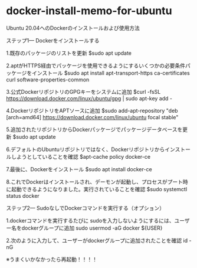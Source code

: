 # docker-install-memo-for-ubuntu
Ubuntu 20.04へのDockerのインストールおよび使用方法

ステップ1— Dockerをインストールする

1.既存のパッケージのリストを更新
$sudo apt update


2.aptがHTTPS経由でパッケージを使用できるようにするいくつかの必要条件パッケージをインストール
$sudo apt install apt-transport-https ca-certificates curl software-properties-common


3.公式DockerリポジトリのGPGキーをシステムに追加
$curl -fsSL https://download.docker.com/linux/ubuntu/gpg | sudo apt-key add -


4.DockerリポジトリをAPTソースに追加
$sudo add-apt-repository "deb [arch=amd64] https://download.docker.com/linux/ubuntu focal stable"


5.追加されたリポジトリからDockerパッケージでパッケージデータベースを更新
$sudo apt update


6.デフォルトのUbuntuリポジトリではなく、Dockerリポジトリからインストールしようとしていることを確認
$apt-cache policy docker-ce


7.最後に、Dockerをインストール
$sudo apt install docker-ce


8.これでDockerはインストールされ、デーモンが起動し、プロセスがプート時に起動できるようになりました。実行されていることを確認
$sudo systemctl status docker


ステップ2— SudoなしでDockerコマンドを実行する（オプション）

1.dockerコマンドを実行するたびに sudoを入力しないようにするには、ユーザー名をdockerグループに追加
sudo usermod -aG docker ${USER}


2.次のように入力して、ユーザーがdockerグループに追加されたことを確認
id -nG

※うまくいかなかったら再起動！！！！
